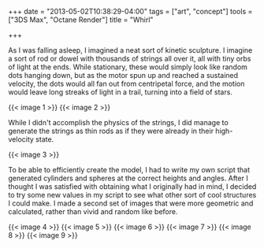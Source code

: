 +++
date = "2013-05-02T10:38:29-04:00"
tags = ["art", "concept"]
tools = ["3DS Max", "Octane Render"]
title = "Whirl"

+++

As I was falling asleep, I imagined a neat sort of kinetic sculpture. I imagine a sort of rod or dowel with thousands of strings all over it, all with tiny orbs of light at the ends. While stationary, these would simply look like random dots hanging down, but as the motor spun up and reached a sustained velocity, the dots would all fan out from centripetal force, and the motion would leave long streaks of light in a trail, turning into a field of stars.<!--more-->

{{< image 1 >}}
{{< image 2 >}}

While I didn't accomplish the physics of the strings, I did manage to generate the strings as thin rods as if they were already in their high-velocity state.

{{< image 3 >}}

To be able to efficiently create the model, I had to write my own script that generated cylinders and spheres at the correct heights and angles. After I thought I was satisfied with obtaining what I originally had in mind, I decided to try some new values in my script to see what other sort of cool structures I could make. I made a second set of images that were more geometric and calculated, rather than vivid and random like before.

{{< image 4 >}}
{{< image 5 >}}
{{< image 6 >}}
{{< image 7 >}}
{{< image 8 >}}
{{< image 9 >}}
